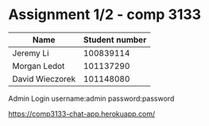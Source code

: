 Assignment 1/2 - comp 3133
=====



Name | Student number
-------|-------
Jeremy Li | 100839114
Morgan Ledot | 101137290
David Wieczorek | 101148080

Admin Login
username:admin
password:password

https://comp3133-chat-app.herokuapp.com/

